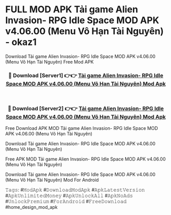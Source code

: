 # FULL MOD APK Tải game Alien Invasion- RPG Idle Space MOD APK v4.06.00 (Menu Vô Hạn Tài Nguyên) - okaz1
Download Tải game Alien Invasion- RPG Idle Space MOD APK v4.06.00 (Menu Vô Hạn Tài Nguyên) Free Mod APK

<div align="center">
<h3>🔴 Download [Server1] 👉👉 <a href="https://apk-comot.site?title=Tải_game_Alien_Invasion-_RPG_Idle_Space_MOD_APK_v4.06.00_(Menu_Vô_Hạn_Tài_Nguyên)">Tải game Alien Invasion- RPG Idle Space MOD APK v4.06.00 (Menu Vô Hạn Tài Nguyên) Mod Apk</a></h3><br>

<h3>🔴 Download [Server2] 👉👉 <a href="https://apk-comot.site?title=Tải_game_Alien_Invasion-_RPG_Idle_Space_MOD_APK_v4.06.00_(Menu_Vô_Hạn_Tài_Nguyên)">Tải game Alien Invasion- RPG Idle Space MOD APK v4.06.00 (Menu Vô Hạn Tài Nguyên) Mod Apk</a></h3>
</div>


Free Download APK MOD Tải game Alien Invasion- RPG Idle Space MOD APK v4.06.00 (Menu Vô Hạn Tài Nguyên)

Download Tải game Alien Invasion- RPG Idle Space MOD APK v4.06.00 (Menu Vô Hạn Tài Nguyên) 

Free APK MOD Tải game Alien Invasion- RPG Idle Space MOD APK v4.06.00 (Menu Vô Hạn Tài Nguyên) 

Download Tải game Alien Invasion- RPG Idle Space MOD APK v4.06.00 (Menu Vô Hạn Tài Nguyên) Mod For Android

𝚃𝚊𝚐𝚜: #𝙼𝚘𝚍𝙰𝚙𝚔 #𝙳𝚘𝚠𝚗𝚕𝚘𝚊𝚍𝙼𝚘𝚍𝙰𝚙𝚔 #𝙰𝚙𝚔𝙻𝚊𝚝𝚎𝚜𝚝𝚅𝚎𝚛𝚜𝚒𝚘𝚗 #𝙰𝚙𝚔𝚄𝚗𝚕𝚒𝚖𝚒𝚝𝚎𝚍𝙼𝚘𝚗𝚎𝚢 #𝙰𝚙𝚔𝚄𝚗𝚕𝚘𝚌𝚔𝙰𝚕𝚕 #𝙰𝚙𝚔𝙽𝚘𝙰𝚍𝚜 #𝚄𝚗𝚕𝚘𝚌𝚔𝙿𝚛𝚎𝚖𝚒𝚞𝚖 #𝙵𝚘𝚛𝙰𝚗𝚍𝚛𝚘𝚒𝚍 #𝙵𝚛𝚎𝚎𝙳𝚘𝚠𝚗𝚕𝚘𝚊𝚍 #home_design_mod_apk